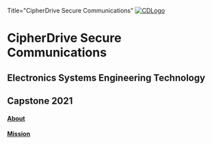 Title="CipherDrive Secure Communications"
[![CDLogo](https://cipherdrive.github.io/cdLogo.png)](https://github.com)
# CipherDrive Secure Communications

## Electronics Systems Engineering Technology

## Capstone 2021

#### [About](https://cipherdrive.github.io/About)
#### [Mission](https://cipherdrive.github.io/Mission)

